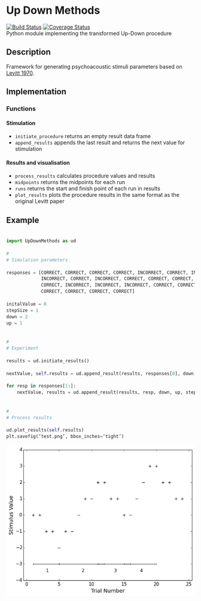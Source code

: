 # Up Down Methods
[![Build Status](https://travis-ci.org/codles/UpDownMethods.svg?branch=master)](https://travis-ci.org/codles/UpDownMethods) 
[![Coverage Status](https://coveralls.io/repos/codles/UpDownMethods/badge.svg)](https://coveralls.io/r/codles/UpDownMethods)  
Python module implementing the transformed Up-Down procedure


## Description
Framework for generating psychoacoustic stimuli parameters based on [Levitt 1970](http://www.ncbi.nlm.nih.gov/pubmed/5541744).


## Implementation

### Functions

#### Stimulation

* `initiate_procedure` returns an empty result data frame
* `append_results` appends the last result and returns the next value for stimulation


#### Results and visualisation

* `process_results` calculates procedure values and results
* `midpoints` returns the midpoints for each run
* `runs` returns the start and finish point of each run in results
* `plot_results` plots the procedure results in the same format as the original Levitt paper



## Example

```python

import UpDownMethods as ud

#
# Simulation parameters

responses = [CORRECT, CORRECT, CORRECT, CORRECT, INCORRECT, CORRECT, INCORRECT,
             INCORRECT, CORRECT, INCORRECT, CORRECT, CORRECT, CORRECT, CORRECT,
             CORRECT, INCORRECT, INCORRECT, INCORRECT, CORRECT, CORRECT,
             CORRECT, CORRECT, CORRECT, CORRECT]

initalValue = 0
stepSize = 1
down = 2
up = 1


#
# Experiment

results = ud.initiate_results()

nextValue, self.results = ud.append_result(results, responses[0], down, up, stepSize, initalValue)

for resp in responses[1:]:
    nextValue, results = ud.append_result(results, resp, down, up, stepSize, nextValue)


#
# Process results

ud.plot_results(self.results)
plt.savefig(‘test.png’, bbox_inches=‘tight’)
```

![Levitt Example](doc/images/Levitt-Fig5.png)
